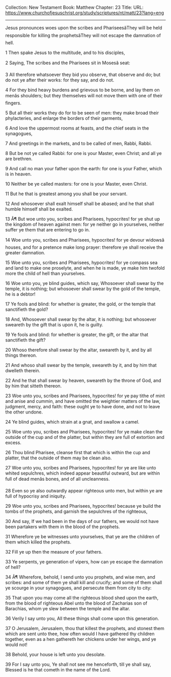 Collection: New Testament
Book: Matthew
Chapter: 23
Title: 
URL: https://www.churchofjesuschrist.org/study/scriptures/nt/matt/23?lang=eng

---

Jesus pronounces woes upon the scribes and PhariseesâThey will be held responsible for killing the prophetsâThey will not escape the damnation of hell.

1 Then spake Jesus to the multitude, and to his disciples,

2 Saying, The scribes and the Pharisees sit in Mosesâ seat:

3 All therefore whatsoever they bid you observe, that observe and do; but do not ye after their works: for they say, and do not.

4 For they bind heavy burdens and grievous to be borne, and lay them on menâs shoulders; but they themselves will not move them with one of their fingers.

5 But all their works they do for to be seen of men: they make broad their phylacteries, and enlarge the borders of their garments,

6 And love the uppermost rooms at feasts, and the chief seats in the synagogues,

7 And greetings in the markets, and to be called of men, Rabbi, Rabbi.

8 But be not ye called Rabbi: for one is your Master, even Christ; and all ye are brethren.

9 And call no man your father upon the earth: for one is your Father, which is in heaven.

10 Neither be ye called masters: for one is your Master, even Christ.

11 But he that is greatest among you shall be your servant.

12 And whosoever shall exalt himself shall be abased; and he that shall humble himself shall be exalted.

13 Â¶ But woe unto you, scribes and Pharisees, hypocrites! for ye shut up the kingdom of heaven against men: for ye neither go in yourselves, neither suffer ye them that are entering to go in.

14 Woe unto you, scribes and Pharisees, hypocrites! for ye devour widowsâ houses, and for a pretence make long prayer: therefore ye shall receive the greater damnation.

15 Woe unto you, scribes and Pharisees, hypocrites! for ye compass sea and land to make one proselyte, and when he is made, ye make him twofold more the child of hell than yourselves.

16 Woe unto you, ye blind guides, which say, Whosoever shall swear by the temple, it is nothing; but whosoever shall swear by the gold of the temple, he is a debtor!

17 Ye fools and blind: for whether is greater, the gold, or the temple that sanctifieth the gold?

18 And, Whosoever shall swear by the altar, it is nothing; but whosoever sweareth by the gift that is upon it, he is guilty.

19 Ye fools and blind: for whether is greater, the gift, or the altar that sanctifieth the gift?

20 Whoso therefore shall swear by the altar, sweareth by it, and by all things thereon.

21 And whoso shall swear by the temple, sweareth by it, and by him that dwelleth therein.

22 And he that shall swear by heaven, sweareth by the throne of God, and by him that sitteth thereon.

23 Woe unto you, scribes and Pharisees, hypocrites! for ye pay tithe of mint and anise and cummin, and have omitted the weightier matters of the law, judgment, mercy, and faith: these ought ye to have done, and not to leave the other undone.

24 Ye blind guides, which strain at a gnat, and swallow a camel.

25 Woe unto you, scribes and Pharisees, hypocrites! for ye make clean the outside of the cup and of the platter, but within they are full of extortion and excess.

26 Thou blind Pharisee, cleanse first that which is within the cup and platter, that the outside of them may be clean also.

27 Woe unto you, scribes and Pharisees, hypocrites! for ye are like unto whited sepulchres, which indeed appear beautiful outward, but are within full of dead menâs bones, and of all uncleanness.

28 Even so ye also outwardly appear righteous unto men, but within ye are full of hypocrisy and iniquity.

29 Woe unto you, scribes and Pharisees, hypocrites! because ye build the tombs of the prophets, and garnish the sepulchres of the righteous,

30 And say, If we had been in the days of our fathers, we would not have been partakers with them in the blood of the prophets.

31 Wherefore ye be witnesses unto yourselves, that ye are the children of them which killed the prophets.

32 Fill ye up then the measure of your fathers.

33 Ye serpents, ye generation of vipers, how can ye escape the damnation of hell?

34 Â¶ Wherefore, behold, I send unto you prophets, and wise men, and scribes: and some of them ye shall kill and crucify; and some of them shall ye scourge in your synagogues, and persecute them from city to city:

35 That upon you may come all the righteous blood shed upon the earth, from the blood of righteous Abel unto the blood of Zacharias son of Barachias, whom ye slew between the temple and the altar.

36 Verily I say unto you, All these things shall come upon this generation.

37 O Jerusalem, Jerusalem, thou that killest the prophets, and stonest them which are sent unto thee, how often would I have gathered thy children together, even as a hen gathereth her chickens under her wings, and ye would not!

38 Behold, your house is left unto you desolate.

39 For I say unto you, Ye shall not see me henceforth, till ye shall say, Blessed is he that cometh in the name of the Lord.
